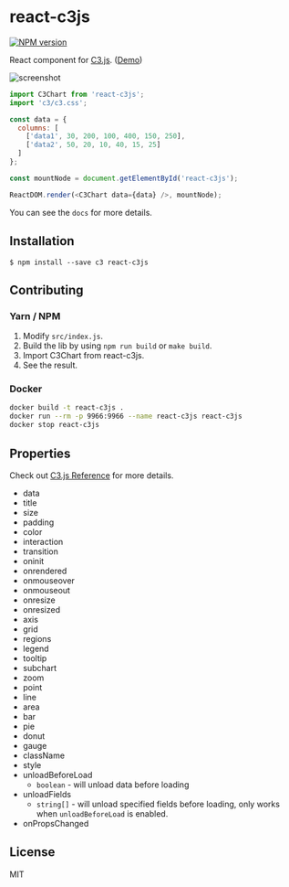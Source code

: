 # react-c3js

[![NPM version][npm-image]][npm-url]

React component for [C3.js](http://c3js.org/). ([Demo])

![screenshot](screenshot.png)

```javascript
import C3Chart from 'react-c3js';
import 'c3/c3.css';

const data = {
  columns: [
    ['data1', 30, 200, 100, 400, 150, 250],
    ['data2', 50, 20, 10, 40, 15, 25]
  ]
};

const mountNode = document.getElementById('react-c3js');

ReactDOM.render(<C3Chart data={data} />, mountNode);
```

You can see the `docs` for more details.

[Demo]: http://spytec.github.io/react-c3js/

## Installation

```
$ npm install --save c3 react-c3js
```

## Contributing

### Yarn / NPM

1. Modify `src/index.js`.
2. Build the lib by using `npm run build` or `make build`.
3. Import C3Chart from react-c3js.
4. See the result.

### Docker

```bash
docker build -t react-c3js .
docker run --rm -p 9966:9966 --name react-c3js react-c3js
docker stop react-c3js
```

## Properties

Check out [C3.js Reference](http://c3js.org/reference.html) for more details.

* data
* title
* size
* padding
* color
* interaction
* transition
* oninit
* onrendered
* onmouseover
* onmouseout
* onresize
* onresized
* axis
* grid
* regions
* legend
* tooltip
* subchart
* zoom
* point
* line
* area
* bar
* pie
* donut
* gauge
* className
* style
* unloadBeforeLoad
  * `boolean` - will unload data before loading
* unloadFields
  * `string[]` - will unload specified fields before loading, only works when `unloadBeforeLoad` is enabled.
* onPropsChanged

## License

MIT

[npm-image]: https://img.shields.io/npm/v/@spytec/react-c3js.svg?style=flat-square
[npm-url]: https://npmjs.org/package/@spytec/react-c3js
